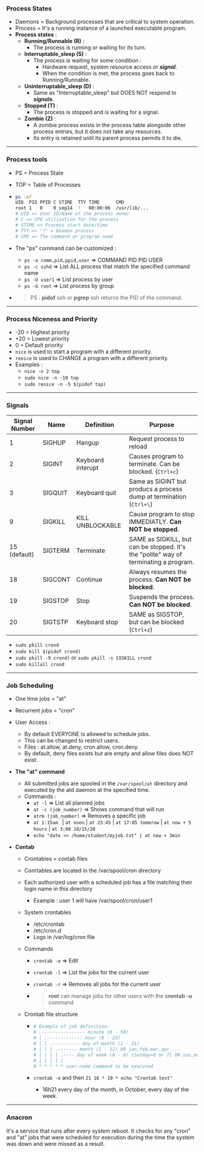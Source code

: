 ### Process States

* Daemons = Background processes that are critical to system operation.
* Process = It's a running instance of a launched executable program.
* **Process states** :
  * **Running/Runnable (R)** :
    * The process is running or waiting for its turn.
  * **Interruptable_sleep (S)** :
    * The process is waiting for some condition :
      * Hardware request, system resource access or ***signal***.
      * When the condition is met, the process goes back to Running/Runnable.
  * **Uninterruptable_sleep (D)** :
    * Same as "Interruptable_sleep" but DOES NOT respond to ***signals***.
  * **Stopped (T)** :
    * The process is stopped and is waiting for a signal.
  * **Zombie (Z)** :
    * A zombie process exists in the process table alongside other process entries, but it does not take any resources.
    * Its entry is retained until its parent process permits it to die.

---

### Process tools

* PS = Process State

* TOP = Table of Processes

* ```bash
  ps -ef
  UID  PID PPID C STIME  TTY TIME      CMD
  root 1   0    0 sep14  ?   00:00:06  /usr/lib/...
  # UID => User ID/Name of the process owner
  # C => CPU utilization for the process
  # STIME => Process start date/time
  # TTY => "?" = Deamon process
  # CMD => The command or program name
  ```

* The "ps" command can be customized :

  * `ps -o comm,pid,ppid,user` => COMMAND PID PID USER
  * `ps -c sshd` => List ALL process that match the specified command name
  * `ps -U user1` => List process by user
  * `ps -G root` => List process by group

* > PS : **pidof** ssh or **pgrep** ssh returns the PID of the command.

---

### Process Niceness and Priority

* -20 = Highest priority
* +20 = Lowest priority
* 0 = Default priority
* `nice` is used to start a program with a different priority.
* `renice` is used to CHANGE a program with a different priority.
* Examples :
  * `nice -n 2 top`
  * `sudo nice -n -10 top`
  * `sudo renice -n -5 $(pidof top)`

---

### Signals

| Signal Number | Name    | Definition        | Purpose                                                      |
| ------------- | ------- | ----------------- | ------------------------------------------------------------ |
| 1             | SIGHUP  | Hangup            | Request process to reload                                    |
| 2             | SIGINT  | Keyboard interupt | Causes program to terminate. Can be blocked. (`Ctrl+c`)      |
| 3             | SIGQUIT | Keyboard quit     | Same as SIGINT but producs a process dump at termination (`Ctrl+\`) |
| 9             | SIGKILL | KILL UNBLOCKABLE  | Cause program to stop IMMEDIATLY. **Can NOT be stopped**.    |
| 15 (default)  | SIGTERM | Terminate         | SAME as SIGKILL, but can be stopped. It's the "polite" way of terminating a program. |
| 18            | SIGCONT | Continue          | Always resumes the process. **Can NOT be blocked**.          |
| 19            | SIGSTOP | Stop              | Suspends the process. **Can NOT be blocked**.                |
| 20            | SIGTSTP | Keyboard stop     | SAME as SIGSTOP, but can be blocked (`Ctrl+z`)               |

* `sudo pkill crond`
* `sudo kill $(pidof crond)`
* `sudo pkill -9 crond)` or `sudo pkill -s SIGKILL crond`
* `sudo killall crond`

---

### Job Scheduling

* One time jobs = "at"

* Recurrent jobs = "cron"

* User Access :

  * By default EVERYONE is allowed to schedule jobs.
  * This can be changed to restrict users.
  * Files : at.allow, at.deny, cron.allow, cron.deny.
  * By default, deny files exists but are empty and allow files does NOT exist.

* **The "at" command**

  * All submitted jobs are spooled in the `/var/spool/at` directory and executed by the atd daemon at the specified time.
  * Commands :
    * `at -l` => List all planned jobs
    * `at -c (job_number)` => Shows command that will run
    * `atrm (job_number)` => Removes a specific job
    * `at 1:15am ` | `at noon` | `at 23:45` | `at 17:05 tomorow` | `at now + 5 hours` | `at 3:00 10/15/20`
    * `echo "date >> /home/student/myjob.txt" | at now + 3min`

* **Contab**

  * Crontables = contab files

  * Conrtables are located in the /var/spool/cron directory

  * Each authorized user with a scheduled job has a file matching their login name in this directory

    * Example : user 1 will have /var/spool/cron/user1

  * System crontables

    * /etc/crontab
    * /etc/cron.d
    * Logs in /var/log/cron file

  * Commands

    * `crontab -e` => Edit

    * `crontab -l` => List the jobs for the current user

    * `crontab -r` => Removes all jobs for the current user

    * > **root** can manage jobs for other users with the **crontab -u** command

  * Crontab file structure

    * ```bash
      # Example of job definition:
      # .---------------- minute (0 - 59)
      # | .------------- hour (0 - 23)
      # | | .---------- day of month (1 - 31)
      # | | | .------- month (1 - 12) OR jan,feb,mar,apr ...
      # | | | | .---- day of week (0 - 6) (Sunday=0 or 7) OR sun,mon,tue ...
      # | | | | |
      # * * * * * user-name command to be executed
      ```

    * `crontab -e` and then `21 16 * 10 * echo "Crontab test"`

      * 16h21 every day of the month, in October, every day of the week.

---

### Anacron

It's a service that runs after every system reboot. It checks for any "cron" and "at" jobs that were scheduled for execution during the time the system was down and were missed as a result.
